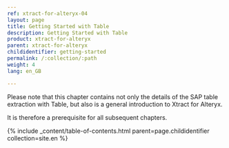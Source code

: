 ```yaml
---
ref: xtract-for-alteryx-04
layout: page
title: Getting Started with Table
description: Getting Started with Table
product: xtract-for-alteryx
parent: xtract-for-alteryx
childidentifier: getting-started
permalink: /:collection/:path
weight: 4
lang: en_GB

---
```

Please note that this chapter contains not only the details of the SAP table extraction with Table, but also is a general introduction to Xtract for Alteryx.

It is therefore a prerequisite for all subsequent chapters.


{% include _content/table-of-contents.html parent=page.childidentifier collection=site.en %}


